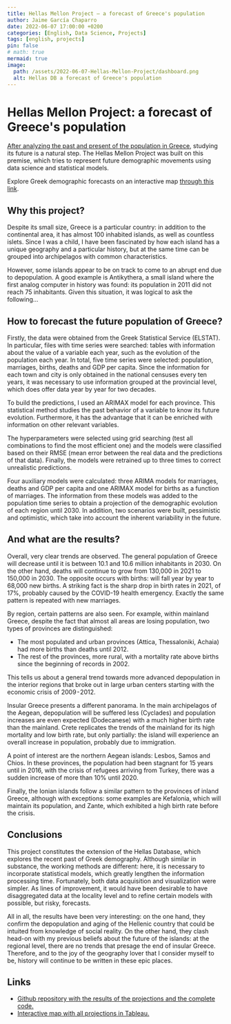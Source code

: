 ```yaml
---
title: Hellas Mellon Project — a forecast of Greece's population
author: Jaime García Chaparro
date: 2022-06-07 17:00:00 +0200
categories: [English, Data Science, Projects]
tags: [english, projects]
pin: false
# math: true
mermaid: true
image:
  path: /assets/2022-06-07-Hellas-Mellon-Project/dashboard.png
  alt: Hellas DB a forecast of Greece's population
---
```


# Hellas Mellon Project: a forecast of Greece's population

[After analyzing the past and present of the population in Greece](https://jgchaparro.github.io/posts/Hellas-DB__EN/), studying its future is a natural step. The Hellas Mellon Project was built on this premise, which tries to represent future demographic movements using data science and statistical models.

Explore Greek demographic forecasts on an interactive map [through this link](https://public.tableau.com/app/profile/jgchaparro/viz/HellasMellonDashboard/HellasMellonDashboard).

## Why this project?

Despite its small size, Greece is a particular country: in addition to the continental area, it has almost 100 inhabited islands, as well as countless islets. Since I was a child, I have been fascinated by how each island has a unique geography and a particular history, but at the same time can be grouped into archipelagos with common characteristics.

However, some islands appear to be on track to come to an abrupt end due to depopulation. A good example is Antikythera, a small island where the first analog computer in history was found: its population in 2011 did not reach 75 inhabitants. Given this situation, it was logical to ask the following…

## How to forecast the future population of Greece?

Firstly, the data were obtained from the Greek Statistical Service (ELSTAT). In particular, files with time series were searched: tables with information about the value of a variable each year, such as the evolution of the population each year. In total, five time series were selected: population, marriages, births, deaths and GDP per capita. Since the information for each town and city is only obtained in the national censuses every ten years, it was necessary to use information grouped at the provincial level, which does offer data year by year for two decades.

To build the predictions, I used an ARIMAX model for each province. This statistical method studies the past behavior of a variable to know its future evolution. Furthermore, it has the advantage that it can be enriched with information on other relevant variables.

The hyperparameters were selected using grid searching (test all combinations to find the most efficient one) and the models were classified based on their RMSE (mean error between the real data and the predictions of that data). Finally, the models were retrained up to three times to correct unrealistic predictions.

Four auxiliary models were calculated: three ARIMA models for marriages, deaths and GDP per capita and one ARIMAX model for births as a function of marriages. The information from these models was added to the population time series to obtain a projection of the demographic evolution of each region until 2030. In addition, two scenarios were built, pessimistic and optimistic, which take into account the inherent variability in the future.

## And what are the results?

Overall, very clear trends are observed. The general population of Greece will decrease until it is between 10.1 and 10.6 million inhabitants in 2030. On the other hand, deaths will continue to grow from 130,000 in 2021 to 150,000 in 2030. The opposite occurs with births: will fall year by year to 68,000 new births. A striking fact is the sharp drop in birth rates in 2021, of 17%, probably caused by the COVID-19 health emergency. Exactly the same pattern is repeated with new marriages.

By region, certain patterns are also seen. For example, within mainland Greece, despite the fact that almost all areas are losing population, two types of provinces are distinguished:
* The most populated and urban provinces (Attica, Thessaloniki, Achaia) had more births than deaths until 2012.
* The rest of the provinces, more rural, with a mortality rate above births since the beginning of records in 2002.

This tells us about a general trend towards more advanced depopulation in the interior regions that broke out in large urban centers starting with the economic crisis of 2009 - 2012.

Insular Greece presents a different panorama. In the main archipelagos of the Aegean, depopulation will be suffered less (Cyclades) and population increases are even expected (Dodecanese) with a much higher birth rate than the mainland. Crete replicates the trends of the mainland for its high mortality and low birth rate, but only partially: the island will experience an overall increase in population, probably due to immigration.

A point of interest are the northern Aegean islands: Lesbos, Samos and Chios. In these provinces, the population had been stagnant for 15 years until in 2016, with the crisis of refugees arriving from Turkey, there was a sudden increase of more than 10% until 2020.

Finally, the Ionian islands follow a similar pattern to the provinces of inland Greece, although with exceptions: some examples are Kefalonia, which will maintain its population, and Zante, which exhibited a high birth rate before the crisis.

## Conclusions

This project constitutes the extension of the Hellas Database, which explores the recent past of Greek demography. Although similar in substance, the working methods are different: here, it is necessary to incorporate statistical models, which greatly lengthen the information processing time. Fortunately, both data acquisition and visualization were simpler. As lines of improvement, it would have been desirable to have disaggregated data at the locality level and to refine certain models with possible, but risky, forecasts.

All in all, the results have been very interesting: on the one hand, they confirm the depopulation and aging of the Hellenic country that could be intuited from knowledge of social reality. On the other hand, they clash head-on with my previous beliefs about the future of the islands: at the regional level, there are no trends that presage the end of insular Greece. Therefore, and to the joy of the geography lover that I consider myself to be, history will continue to be written in these epic places.

## Links

* [Github repository with the results of the projections and the complete code.](https://github.com/jgchaparro/HellasDB-Mellon)
* [Interactive map with all projections in Tableau.](https://public.tableau.com/app/profile/jgchaparro/viz/HellasMellonDashboard/HellasMellonDashboard)